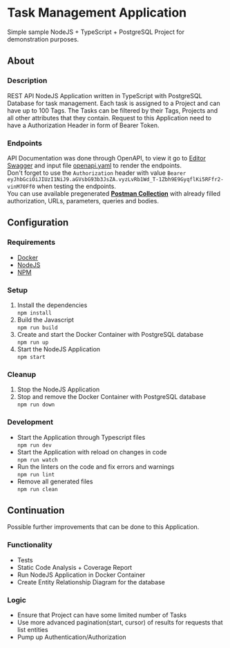 # Task Management Application

Simple sample NodeJS + TypeScript + PostgreSQL Project for demonstration purposes.

## About

### Description

REST API NodeJS Application written in TypeScript with PostgreSQL Database for task management. Each task is assigned to a Project and can have up to 100 Tags. The Tasks can be filtered by their Tags, Projects and all other attributes that they contain. Request to this Application need to have a Authorization Header in form of Bearer Token.

### Endpoints

API Documentation was done through OpenAPI, to view it go to [Editor Swagger](https://editor.swagger.io/) and input file [openapi.yaml](./openapi.yaml) to render the endpoints.\
Don't forget to use the `Authorization` header with value `Bearer eyJhbGciOiJIUzI1NiJ9.aGVsbG93b3JsZA.vyzLvRb1Wd_T-1Zbh9E9GyqflKi5RFfr2-vinM70Ff0` when testing the endpoints.\
You can use available pregenerated [**Postman Collection**](./postman_collection.json) with already filled authorization, URLs, parameters, queries and bodies.

## Configuration

### Requirements

- [Docker](https://docs.docker.com/get-docker/)
- [NodeJS](https://nodejs.org/en/download/)
- [NPM](https://docs.npmjs.com/downloading-and-installing-node-js-and-npm)

### Setup

1. Install the dependencies\
`npm install`
2. Build the Javascript\
`npm run build`
3. Create and start the Docker Container with PostgreSQL database\
`npm run up`
4. Start the NodeJS Application\
`npm start`

### Cleanup

1. Stop the NodeJS Application
2. Stop and remove the Docker Container with PostgreSQL database\
`npm run down`

### Development

- Start the Application through Typescript files\
`npm run dev`
- Start the Application with reload on changes in code\
`npm run watch`
- Run the linters on the code and fix errors and warnings\
`npm run lint`
- Remove all generated files\
`npm run clean`

## Continuation

Possible further improvements that can be done to this Application.

### Functionality

- Tests
- Static Code Analysis + Coverage Report
- Run NodeJS Application in Docker Container
- Create Entity Relationship Diagram for the database

### Logic

- Ensure that Project can have some limited number of Tasks
- Use more advanced pagination(start, cursor) of results for requests that list entities
- Pump up Authentication/Authorization
